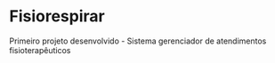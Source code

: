 # Fisiorespirar
Primeiro projeto desenvolvido - Sistema gerenciador de atendimentos fisioterapêuticos
